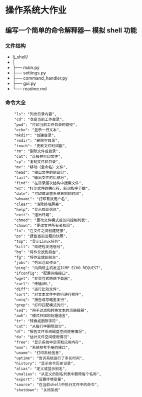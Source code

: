 # 操作系统大作业

## 编写一个简单的命令解释器— 模拟 shell 功能

### 文件结构

- lj_shell/
- │
- ├── main.py
- ├── settings.py
- ├── command_handler.py
- ├── gui.py
- └── readme.md

### 命令大全

        "ls": "列出目录内容",
        "cd": "改变当前工作目录",
        "pwd": "打印当前工作目录的路径",
        "echo": "显示一行文本",
        "mkdir": "创建目录",
        "rmdir": "删除空目录",
        "touch": "更改文件时间戳",
        "rm": "删除文件或目录",
        "cat": "连接并打印文件",
        "cp": "复制文件和目录",
        "mv": "移动（重命名）文件",
        "head": "输出文件的前部分",
        "tail": "输出文件的后部分",
        "find": "在目录层次结构中搜索文件",
        "wc": "打印文件的换行符、新词和字节数",
        "date": "打印或设置系统日期和时间",
        "whoami": "打印有效用户名",
        "clear": "清除终端屏幕",
        "help": "显示帮助信息",
        "exit": "退出终端",
        "chmod": "更改文件模式或访问控制列表",
        "chown": "更改文件所有者和组",
        "ln": "在文件之间创建链接",
        "ps": "报告当前进程的快照",
        "top": "显示Linux任务",
        "kill": "向进程发送信号",
        "bg": "将作业放到后台",
        "fg": "将作业放到前台",
        "jobs": "列出活动作业",
        "ping": "向网络主机发送ICMP ECHO_REQUEST",
        "ifconfig": "配置网络接口",
        "wget": "非交互式网络下载器",
        "curl": "传输URL",
        "diff": "逐行比较文件",
        "sort": "对文本文件中的行进行排序",
        "uniq": "报告或忽略重复行",
        "grep": "打印匹配模式的行",
        "sed": "用于过滤和转换文本的流编辑器",
        "awk": "模式扫描和处理语言",
        "tr": "转换或删除字符",
        "cut": "从每行中删除部分",
        "df": "报告文件系统磁盘空间使用情况",
        "du": "估计文件空间使用情况",
        "free": "显示系统中空闲和已用内存",
        "man": "系统参考手册的接口",
        "uname": "打印系统信息",
        "uptime": "告诉系统运行了多长时间",
        "history": "显示命令历史记录",
        "alias": "定义或显示别名",
        "unalias": "从定义的别名列表中删除每个名称",
        "export": "设置环境变量",
        "source": "在当前shell中执行文件中的命令",
        "shutdown": "关闭系统"
